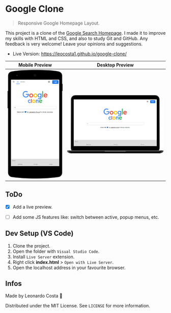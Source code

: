 # Google Clone
> Responsive Google Homepage Layout.

This project is a clone of the [Google Search Homepage](https://google.com). I made it to improve my skills with HTML and CSS, and also to study Git and GitHub. Any feedback is very welcome! Leave your opinions and suggestions.

- Live Version: <https://leocosta1.github.io/google-clone/>

Mobile Preview             |  Desktop Preview
:-------------------------:|:-------------------------:
![Mobile Preview](/images/mobile-preview.png)   |  ![Desktop Preview](/images/desktop-preview.png)


## ToDo
- [x] Add a live preview.
- [ ] Add some JS features like: switch between active, popup menus, etc.


## Dev Setup (VS Code)
1. Clone the project.
2. Open the folder with ``Visual Studio Code``.
3. Install ``Live Server`` extension.
4. Right click **index.html** > ``Open with Live Server``.
5. Open the localhost address in your favourite browser.


## Infos
Made by Leonardo Costa 🙂

Distributed under the MIT License. See ``LICENSE`` for more information.
